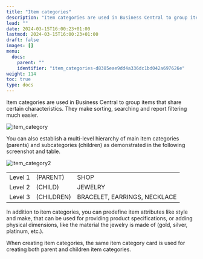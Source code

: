 ```yaml
---
title: "Item categories"
description: "Item categories are used in Business Central to group items that share certain characteristics. They make sorting, searching and report filtering much easier."
lead: ""
date: 2024-03-15T16:00:23+01:00
lastmod: 2024-03-15T16:00:23+01:00
draft: false
images: []
menu:
  docs:
    parent: ""
    identifier: "item_categories-d8385eae9dd4a336dc1bd042a697626e"
weight: 114
toc: true
type: docs
---
```


Item categories are used in Business Central to group items that share certain characteristics. They make sorting, searching and report filtering much easier.   

![item_category](item_category.png)

You can also establish a multi-level hierarchy of main item categories (parents) and subcategories (children) as demonstrated in the following screenshot and table. 

![item_category2](item_category2.PNG)

|          |           |           |
| ----------- | ----------- | ----------- |
| Level 1 | (PARENT) | SHOP |
| Level 2 | (CHILD)	| JEWELRY | 
| Level 3 | (CHILDREN) | BRACELET, EARRINGS, NECKLACE |

In addition to item categories, you can predefine item attributes like style and make, that can be used for providing product specifications, or adding physical dimensions, like the material the jewelry is made of (gold, silver, platinum, etc.).

When creating item categories, the same item category card is used for creating both parent and children item categories.